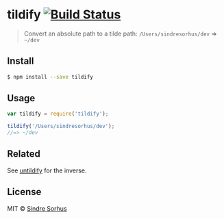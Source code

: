 # tildify [![Build Status](https://travis-ci.org/sindresorhus/tildify.svg?branch=master)](https://travis-ci.org/sindresorhus/tildify)

> Convert an absolute path to a tilde path: `/Users/sindresorhus/dev` => `~/dev`


## Install

```sh
$ npm install --save tildify
```


## Usage

```js
var tildify = require('tildify');

tildify('/Users/sindresorhus/dev');
//=> ~/dev
```


## Related

See [untildify](https://github.com/sindresorhus/untildify) for the inverse.


## License

MIT © [Sindre Sorhus](http://sindresorhus.com)
